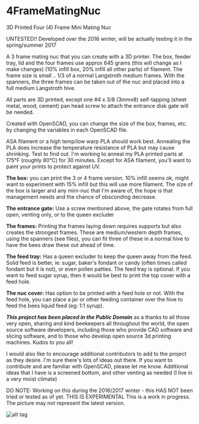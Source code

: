 # 4FrameMatingNuc
3D Printed Four (4) Frame Mini Mating Nuc

UNTESTED!! Developed over the 2016 winter, will be actually testing it in the spring/summer 2017

A 3 frame mating nuc that you can create with a 3D printer. The box, feeder tray, lid and the four frames use approx 645 grams (this will change as I make changes) (10% infill box, 20% infill all other parts) of filament. The frame size is small .. 1/3 of a normal Langstroth medium frames. With the spanners, the three frames can be taken out of the nuc and placed into a full medium Langstroth hive.

All parts are 3D printed, except one #4 x 3/8 (3mmx8) self-tapping (sheet metal, wood, cement) pan head screw to attach the entrance disk gate will be needed.

Created with OpenSCAD, you can change the size of the box, frames, etc. by changing the variables in each OpenSCAD file.

ASA filament or a high temp/low warp PLA should work best. Annealing the PLA does increase the temperature resistance of PLA but may cause shrinking. Test to find out. I'm working to anneal my PLA printed parts at 175°F (roughly 80°C) for 30 minutes. Except for ASA filament, you'll want to paint your prints to protect against UV.

**The box:** you can print the 3 or 4 frame version. 10% infill seems ok, might want to experiment with 15% infill but this will use more filament. The size of the box is larger and any mini-nuc that I'm aware of, the hope is that management needs and the chance of obsconding decrease.

**The entrance gate:** Use a screw mentioned above, the gate rotates from full open, venting only, or to the queen excluder

**The frames:** Printing the frames laying down requires supports but also creates the strongest frames. These are medium/western depth frames, using the spanners (see files), you can fit three of these in a normal hive to have the bees draw these out ahead of time.

**The feed tray:** Has a queen excluder to keep the queen away from the feed. Solid feed is better, ie: sugar, baker's fondant or candy (often times called fondant but it is not), or even pollen patties. The feed tray is optional. If you want to feed sugar syrup, then it would be best to print the top cover with a feed hole.

**The nuc cover:** Has option to be printed with a feed hole or not. With the feed hole, you can place a jar or other feeding container over the hive to feed the bees liquid feed (eg: 1:1 syrup). 

_**This project has been placed in the Public Domain**_ as a thanks to all those very open, sharing and kind beekeepers all throughout the world, the open source software developers, including those who provide CAD software and slicing software, and to those who develop open source 3d printing machines. Kudos to you all! 

I would also like to encourage additional contributors to add to the project as they desire. I'm sure there's lots of ideas out there. If you want to contribute and are familiar with OpenSCAD, please let me know. Additional ideas that I have is a screened bottom, and other venting as needed (I live in a very moist climate)

DO NOTE: Working on this during the 2016/2017 winter - this HAS NOT been tried or tested as of yet. THIS IS EXPERIMENTAL
This is a work in progress. The picture may not represent the latest version.

![alt tag](https://github.com/shadylanebees/4FrameMatingNuc/blob/master/blowout.png?raw=true)
